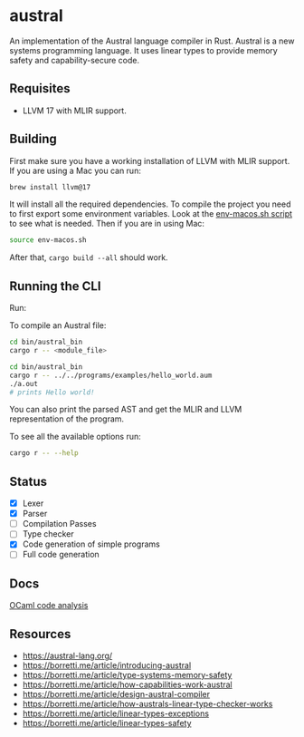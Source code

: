 # austral
An implementation of the Austral language compiler in Rust.
Austral is a new systems programming language. It uses linear types to provide memory safety and capability-secure code.

## Requisites
- LLVM 17 with MLIR support.

## Building

First make sure you have a working installation of LLVM with MLIR support. If you are using a Mac
you can run:
```bash
brew install llvm@17
```
It will install all the required dependencies.
To compile the project you need to first export some environment variables.
Look at the [env-macos.sh script](env-macos.sh) to see what is needed. Then if you are in using Mac:
```bash
source env-macos.sh
```
After that, `cargo build --all` should work.

## Running the CLI

Run:

To compile an Austral file:

```bash
cd bin/austral_bin
cargo r -- <module_file>
```

```bash
cd bin/austral_bin
cargo r -- ../../programs/examples/hello_world.aum
./a.out
# prints Hello world!
```

You can also print the parsed AST and get the MLIR and LLVM representation of the program.

To see all the available options run:
```bash
cargo r -- --help
```

## Status
- [x] Lexer
- [x] Parser
- [ ] Compilation Passes
- [ ] Type checker
- [x] Code generation of simple programs
- [ ] Full code generation

## Docs

[OCaml code analysis](docs/ocaml_code_analysis.md)

## Resources
- https://austral-lang.org/
- https://borretti.me/article/introducing-austral
- https://borretti.me/article/type-systems-memory-safety
- https://borretti.me/article/how-capabilities-work-austral
- https://borretti.me/article/design-austral-compiler
- https://borretti.me/article/how-australs-linear-type-checker-works
- https://borretti.me/article/linear-types-exceptions
- https://borretti.me/article/linear-types-safety
